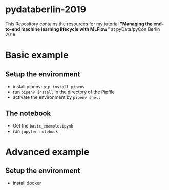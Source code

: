 # pydataberlin-2019
This Repository contains the resources for my tutorial **"Managing the end-to-end machine learning lifecycle with MLFlow"** at pyData/pyCon Berlin 2019.

# Basic example

## Setup the environment
- install pipenv: `pip install pipenv`
- run `pipenv install` in the directory of the Pipfile
- activate the environment by `pipenv shell`

## The notebook
- Get the `basic_example.ipynb`
- run `jupyter notebook`

# Advanced example

## Setup the environment
- install docker
